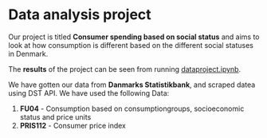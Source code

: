 # Data analysis project

Our project is titled **Consumer spending based on social status** and aims to look at how consumption is different based on the different social statuses in Denmark.

The **results** of the project can be seen from running [dataproject.ipynb](dataproject.ipynb).

We have gotten our data from **Danmarks Statistikbank**, and scraped datea using DST API. We have used the following Data:

1. **FU04** - Consumption based on consumptiongroups, socioeconomic status and price units
2. **PRIS112** - Consumer price index
